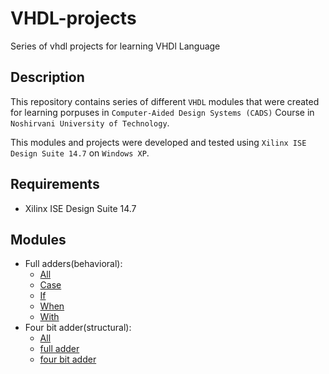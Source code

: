 # VHDL-projects

Series of vhdl projects for learning VHDl Language

## Description

This repository contains series of different `VHDL` modules that were created for learning porpuses in `Computer-Aided Design Systems (CADS)` Course in `Noshirvani University of Technology`.

This modules and projects were developed and tested using `Xilinx ISE Design Suite 14.7` on `Windows XP`.

## Requirements

- Xilinx ISE Design Suite 14.7

## Modules
- Full adders(behavioral):
  - [All](./full_adders)
  - [Case](./full_adders/fa_Case.vhd)
  - [If](./full_adders/fa_if.vhd)
  - [When](./full_adders/fa_When.vhd)
  - [With](./full_adders/fa_WithSelect.vhd)
- Four bit adder(structural):
  - [All](./four_bit_adder)
  - [full adder](./four_bit_adder/full_adder.vhd)
  - [four bit adder](./four_bit_adder/fourBit_adder.vhd)
